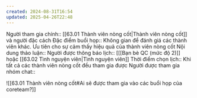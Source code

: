 ```yaml
---
created: 2024-08-31T16:54
updated: 2025-04-26T22:48
---
```

Người tham gia chính:: [[63.01 Thành viên nòng cốt|Thành viên nòng cốt]] và người đặc cách
Đặc điểm buổi họp:: Không gian để đánh giá các thành viên khác. Ưu tiên cho sự cảm thấy hiệu quả của thành viên nòng cốt
Nội dung thảo luận:: 
Người được thông báo lịch:: [[[Bạn bè QC (mức độ 2)]] hoặc [[63.02 Tình nguyện viên|Tình nguyện viên]]
Thời điểm chọn lịch:: Khi tất cả các thành viên nòng cốt đều tham gia được
Người được tham gia nhóm chat::

![[63.01 Thành viên nòng cốt#Ai sẽ được tham gia vào các buổi họp của coreteam?]]
